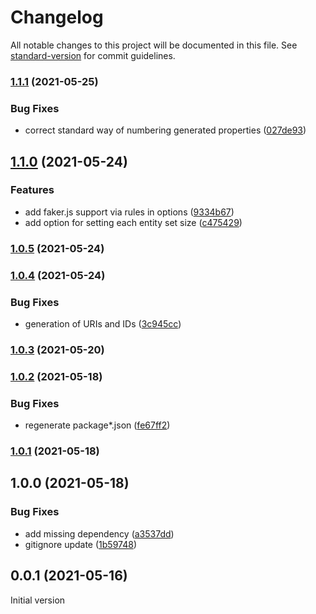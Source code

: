 # Changelog

All notable changes to this project will be documented in this file. See [standard-version](https://github.com/conventional-changelog/standard-version) for commit guidelines.

### [1.1.1](https://github.com/wozjac/omg-odata-mock-generator/compare/v1.1.0...v1.1.1) (2021-05-25)


### Bug Fixes

* correct standard way of numbering generated properties ([027de93](https://github.com/wozjac/omg-odata-mock-generator/commit/027de937970aa055f04416ec59468f47ec7430af))

## [1.1.0](https://github.com/wozjac/omg-odata-mock-generator/compare/v1.0.5...v1.1.0) (2021-05-24)


### Features

* add faker.js support via rules in options ([9334b67](https://github.com/wozjac/omg-odata-mock-generator/commit/9334b67f6a471d137186a4a7e4eac695c92b3e2a))
* add option for setting each entity set size ([c475429](https://github.com/wozjac/omg-odata-mock-generator/commit/c4754290b3f1ab461cd5f5808098ec0c7b29852b))

### [1.0.5](https://github.com/wozjac/omg-odata-mock-generator/compare/v1.0.4...v1.0.5) (2021-05-24)

### [1.0.4](https://github.com/wozjac/omg-odata-mock-generator/compare/v1.0.3...v1.0.4) (2021-05-24)


### Bug Fixes

* generation of URIs and IDs ([3c945cc](https://github.com/wozjac/omg-odata-mock-generator/commit/3c945cc0834caf2ff082b99afbcdb7e03d7b54fa))

### [1.0.3](https://github.com/wozjac/omg-odata-mock-generator/compare/v1.0.2...v1.0.3) (2021-05-20)

### [1.0.2](https://github.com/wozjac/omg-odata-mock-generator/compare/v1.0.1...v1.0.2) (2021-05-18)


### Bug Fixes

* regenerate package*.json ([fe67ff2](https://github.com/wozjac/omg-odata-mock-generator/commit/fe67ff251073b96d04652537a59ed4d14cf156a9))

### [1.0.1](https://github.com/wozjac/omg-odata-mock-generator/compare/v1.0.0...v1.0.1) (2021-05-18)

## 1.0.0 (2021-05-18)


### Bug Fixes

* add missing dependency ([a3537dd](https://github.com/wozjac/omg-odata-mock-generator/commit/a3537dd6378bc8af2ed87db704faae64748c3598))
* gitignore update ([1b59748](https://github.com/wozjac/omg-odata-mock-generator/commit/1b59748c338b1d95a42d8ec1fca60be681708001))

## 0.0.1 (2021-05-16)
Initial version
